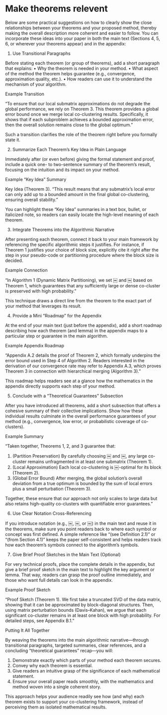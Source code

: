 # Make theorems relevent

Below are some practical suggestions on how to clearly show the close relationships between your theorems and your proposed method, thereby making the overall description more coherent and easier to follow. You can incorporate these ideas into your paper in both the main text (Sections 4, 5, 6, or wherever your theorems appear) and in the appendix:

1. Use Transitional Paragraphs

Before stating each theorem (or group of theorems), add a short paragraph that explains:
 • Why the theorem is needed in your method.
 • What aspect of the method the theorem helps guarantee (e.g., convergence, approximation quality, etc.).
 • How readers can use it to understand the mechanism of your algorithm.

Example Transition

 “To ensure that our local submatrix approximations do not degrade the global performance, we rely on Theorem 3. This theorem provides a global error bound once we merge local co-clustering results. Specifically, it shows that if each subproblem achieves a bounded approximation error, then the overall solution remains close to the global optimum.”

Such a transition clarifies the role of the theorem right before you formally state it.

2. Summarize Each Theorem’s Key Idea in Plain Language

Immediately after (or even before) giving the formal statement and proof, include a quick one- to two-sentence summary of the theorem’s result, focusing on the intuition and its impact on your method.

Example “Key Idea” Summary

 Key Idea (Theorem 3). “This result means that any submatrix’s local error can only add up to a bounded amount in the final global co-clustering, ensuring overall stability.”

You can highlight these “Key Idea” summaries in a text box, bullet, or italicized note, so readers can easily locate the high-level meaning of each theorem.

3. Integrate Theorems into the Algorithmic Narrative

After presenting each theorem, connect it back to your main framework by referencing the specific algorithmic steps it justifies. For instance, if Theorem 1 justifies your choice of block size, explicitly cite it right after the step in your pseudo-code or partitioning procedure where the block size is decided.

Example Connection

 “In Algorithm 1 (Dynamic Matrix Partitioning), we set ￼ and ￼ based on Theorem 1, which guarantees that any sufficiently large or dense co-cluster is preserved with high probability.”

This technique draws a direct line from the theorem to the exact part of your method that leverages its result.

4. Provide a Mini “Roadmap” for the Appendix

At the end of your main text (just before the appendix), add a short roadmap describing how each theorem (and lemma) in the appendix maps to a particular step or guarantee in the main algorithm.

Example Appendix Roadmap

 “Appendix A.2 details the proof of Theorem 2, which formally underpins the error bound used in Step 4 of Algorithm 2. Readers interested in the derivation of our convergence rate may refer to Appendix A.3, which proves Theorem 3 in connection with hierarchical merging (Algorithm 3).”

This roadmap helps readers see at a glance how the mathematics in the appendix directly supports each step of your method.

5. Conclude with a “Theoretical Guarantees” Subsection

After you have introduced all theorems, add a short subsection that offers a cohesive summary of their collective implications. Show how these individual results culminate in the overall performance guarantees of your method (e.g., convergence, low error, or probabilistic coverage of co-clusters).

Example Summary

 “Taken together, Theorems 1, 2, and 3 guarantee that:

  1. (Partition Preservation) By carefully choosing ￼ and ￼, any large co-cluster remains unfragmented in at least one submatrix (Theorem 1).
  2. (Local Approximation) Each local co-clustering is ￼-optimal for its block (Theorem 2).
  3. (Global Error Bound) After merging, the global solution’s overall deviation from a true optimum is bounded by the sum of local errors plus a small perturbation (Theorem 3).

Together, these ensure that our approach not only scales to large data but also retains high-quality co-clusters with quantifiable error guarantees.”

6. Use Clear Notation Cross-Referencing

If you introduce notation (e.g., ￼, ￼, or ￼) in the main text and reuse it in the theorems, make sure you point readers back to where each symbol or concept was first defined. A simple reference like “(see Definition 2.1)” or “(from Section 4.1)” keeps the paper self-consistent and helps readers track how each theorem’s symbols connect to the algorithm’s symbols.

7. Give Brief Proof Sketches in the Main Text (Optional)

For very technical proofs, place the complete details in the appendix, but give a brief proof sketch in the main text to highlight the key argument or lemma. That way, readers can grasp the proof outline immediately, and those who want full details can look in the appendix.

Example Proof Sketch

 “Proof Sketch (Theorem 1). We first take a truncated SVD of the data matrix, showing that it can be approximated by block-diagonal structures. Then, using matrix perturbation bounds (Davis–Kahan), we argue that each significant co-cluster remains in at least one block with high probability. For detailed steps, see Appendix B.1.”

Putting It All Together

By weaving the theorems into the main algorithmic narrative—through transitional paragraphs, targeted summaries, clear references, and a concluding “theoretical guarantees” recap—you will:

 1. Demonstrate exactly which parts of your method each theorem secures.
 2. Convey why each theorem is essential.
 3. Give readers an intuitive grasp of the significance of each mathematical statement.
 4. Ensure your overall paper reads smoothly, with the mathematics and method woven into a single coherent story.

This approach helps your audience readily see how (and why) each theorem exists to support your co-clustering framework, instead of perceiving them as isolated mathematical results.
